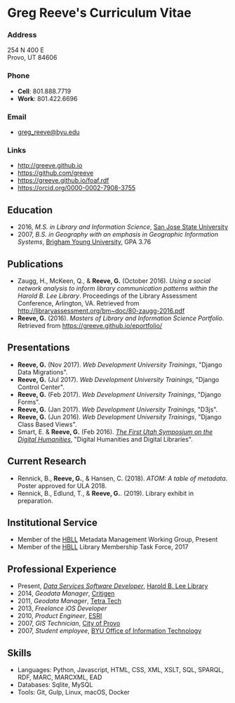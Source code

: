 # Greg Reeve's Curriculum Vitae

### Address

254 N 400 E  
Provo, UT 84606

### Phone

- **Cell**: 801.888.7719
- **Work**: 801.422.6696

### Email

- <greg_reeve@byu.edu>

### Links

- <http://greeve.github.io>
- <https://github.com/greeve>
- <https://greeve.github.io/foaf.rdf>
- <https://orcid.org/0000-0002-7908-3755>

## Education

- 2016, *M.S. in Library and Information Science*, [San Jose State University][sjsu]
- 2007, *B.S. in Geography with an emphasis in Geographic Information Systems*, [Brigham Young University][byu], GPA 3.76 

## Publications

- Zaugg, H., McKeen, Q., & __Reeve, G.__ (October 2016). *Using a social network analysis to inform library communication patterns within the Harold B. Lee Library*. Proceedings of the Library Assessment Conference, Arlington, VA. Retrieved from <http://libraryassessment.org/bm~doc/80-zaugg-2016.pdf>
- __Reeve, G.__ (2016). *Masters of Library and Information Science Portfolio*. Retrieved from <https://greeve.github.io/eportfolio/>

## Presentations

- __Reeve, G.__ (Nov 2017). *Web Development University Trainings*, "Django Data Migrations".
- __Reeve, G.__ (Jul 2017). *Web Development University Trainings*, "Django Control Center".
- __Reeve, G.__ (Feb 2017). *Web Development University Trainings*, "Django Forms".
- __Reeve, G.__ (Jan 2017). *Web Development University Trainings*, "D3js".
- __Reeve, G.__ (Jun 2016). *Web Development University Trainings*, "Django Class Based Views".
- Smart, E. & __Reeve, G.__ (Feb 2016). [*The First Utah Symposium on the Digital Humanities*][dhu1], "Digital Humanities and Digital Libraries".

## Current Research

- Rennick, B., __Reeve, G.__, & Hansen, C. (2018). *ATOM: A table of metadata*. Poster approved for ULA 2018.
- Rennick, B., Edlund, T., & __Reeve, G.__. (2019). Library exhibit in preparation.

## Institutional Service

- Member of the [HBLL][hbll] Metadata Management Working Group, Present
- Member of the [HBLL][hbll] Library Membership Task Force, 2017

## Professional Experience

- Present, [*Data Services Software Developer*][personnel], [Harold B. Lee Library][hbll]
- 2014, *Geodata Manager*, [Critigen][critigen]
- 2011, *Geodata Manager*, [Tetra Tech][tt]
- 2013, *Freelance iOS Developer*
- 2010, *Product Engineer*, [ESRI][esri]
- 2007, *GIS Technician*, [City of Provo][provo-city]
- 2007, *Student employee*, [BYU Office of Information Technology][oit]

## Skills

- Languages: Python, Javascript, HTML, CSS, XML, XSLT, SQL, SPARQL, RDF, MARC, MARCXML, EAD
- Databases: Sqlite, MySQL
- Tools: Git, Gulp, Linux, macOS, Docker 

[sjsu]: https://www.sjsu.edu
[byu]: https://byu.edu
[hbll]: https://lib.byu.edu
[personnel]: https://lib.byu.edu/directory/greg-reeve/
[critigen]: http://www.critigen.com/
[ivm]: http://www.fs.fed.us/ivm/
[usfs-agol]: http://usfs.maps.arcgis.com/
[lwcf]: http://www.fs.fed.us/land/staff/LWCF/
[tt]: http://tetratech.com/
[esri]: http://esri.com/
[provo-city]: http://www.provo.org/
[oit]: https://it.byu.edu/
[dhu1]: https://web.archive.org/web/20160826211035/http://dhu1.byu.edu:80/
